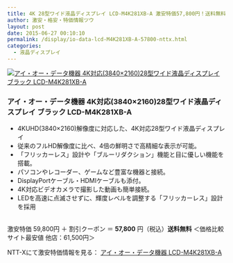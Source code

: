 ```yaml
---
title: 4K 28型ワイド液晶ディスプレイ LCD-M4K281XB-A 激安特価57,800円！送料無料！
author: 激安・格安・特価情報ツウ
layout: post
date: 2015-06-27 00:10:10
permalink: /display/io-data-lcd-M4K281XB-A-57800-nttx.html
categories:
  - 液晶ディスプレイ
---
```

<div class="img-bg2 img_L">
  <a href="http://px.a8.net/svt/ejp?a8mat=ZYP6S+8IMA3E+S1Q+BWGDT&#038;a8ejpredirect=http://nttxstore.jp/_II_IO14913540" target="_blank"><img border="0" alt="アイ・オー・データ機器 4K対応(3840×2160)28型ワイド液晶ディスプレイ ブラック LCD-M4K281XB-A" src="http://image.nttxstore.jp/l2_images/I/IO/IO14913540.jpg" data-recalc-dims="1" /></a>
</div>

### アイ・オー・データ機器 4K対応(3840×2160)28型ワイド液晶ディスプレイ ブラック LCD-M4K281XB-A
<!--more-->

* 4KUHD(3840×2160)解像度に対応した、4K対応28型ワイド液晶ディスプレイ
* 従来のフルHD解像度に比べ、4倍の鮮明さで高精細な表示が可能。
* 「フリッカーレス」設計や「ブルーリダクション」機能と目に優しい機能を搭載。
* パソコンやレコーダー、ゲームなど豊富な機器と接続。
* DisplayPortケーブル・HDMIケーブルも添付。
* 4K対応ビデオカメラで撮影した動画も簡単接続。
* LEDを高速に点滅させずに、輝度レベルを調整する「フリッカーレス」設計を採用

<br clear="all" />激安特価 59,800円 ＋ 割引クーポン ＝ <span class="tokka-price"><strong>57,800</strong></span> 円（税込）**送料無料**
＜価格比較サイト最安値 他店：61,500円＞

NTT-Xにて激安特価情報を見る： <a href="http://px.a8.net/svt/ejp?a8mat=ZYP6S+8IMA3E+S1Q+BWGDT&#038;a8ejpredirect=http://nttxstore.jp/_II_IO14913540" target="_blank"><span class="fs150p">アイ・オー・データ機器 LCD-M4K281XB-A</span></a>